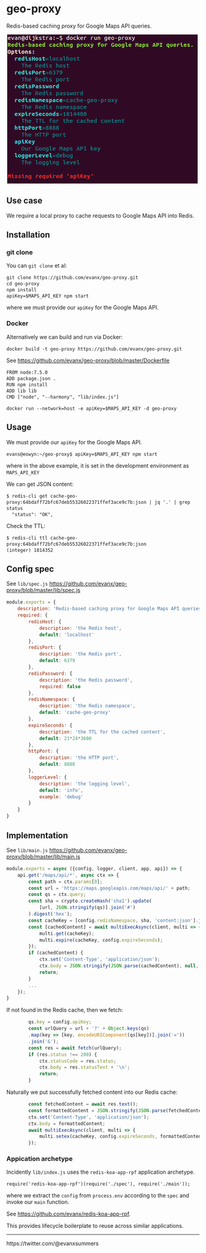 
# geo-proxy

Redis-based caching proxy for Google Maps API queries.

<img src="https://raw.githubusercontent.com/evanx/geo-proxy/master/docs/readme/main.png"/>

## Use case

We require a local proxy to cache requests to Google Maps API into Redis.

## Installation

### git clone

You can `git clone` et al:
```
git clone https://github.com/evanx/geo-proxy.git
cd geo-proxy
npm install
apiKey=$MAPS_API_KEY npm start
```
where we must provide our `apiKey` for the Google Maps API.

### Docker

Alternatively we can build and run via Docker:
```
docker build -t geo-proxy https://github.com/evanx/geo-proxy.git
```
See https://github.com/evanx/geo-proxy/blob/master/Dockerfile
```
FROM node:7.5.0
ADD package.json .
RUN npm install
ADD lib lib
CMD ["node", "--harmony", "lib/index.js"]
```

```
docker run --network=host -e apiKey=$MAPS_API_KEY -d geo-proxy
```

## Usage

We must provide our `apiKey` for the Google Maps API.
```
evans@eowyn:~/geo-proxy$ apiKey=$MAPS_API_KEY npm start
```
where in the above example, it is set in the development environment as `MAPS_API_KEY`

We can get JSON content:
```
$ redis-cli get cache-geo-proxy:64bdaff72bfc67deb55326022371ffef3ace9c7b:json | jq '.' | grep status
  "status": "OK",
```
Check the TTL:
```
$ redis-cli ttl cache-geo-proxy:64bdaff72bfc67deb55326022371ffef3ace9c7b:json
(integer) 1814352
```

## Config spec

See `lib/spec.js` https://github.com/evanx/geo-proxy/blob/master/lib/spec.js
```javascript
module.exports = {
    description: 'Redis-based caching proxy for Google Maps API queries.',
    required: {
        redisHost: {
            description: 'the Redis host',
            default: 'localhost'
        },
        redisPort: {
            description: 'the Redis port',
            default: 6379
        },
        redisPassword: {
            description: 'the Redis password',
            required: false
        },
        redisNamespace: {
            description: 'the Redis namespace',
            default: 'cache-geo-proxy'
        },
        expireSeconds: {
            description: 'the TTL for the cached content',
            default: 21*24*3600
        },
        httpPort: {
            description: 'the HTTP port',
            default: 8888
        },
        loggerLevel: {
            description: 'the logging level',
            default: 'info',
            example: 'debug'
        }
    }
}
```

## Implementation

See `lib/main.js` https://github.com/evanx/geo-proxy/blob/master/lib/main.js
```javascript
module.exports = async ({config, logger, client, app, api}) => {
    api.get('/maps/api/*', async ctx => {
        const path = ctx.params[0];
        const url = 'https://maps.googleapis.com/maps/api/' + path;
        const qs = ctx.query;
        const sha = crypto.createHash('sha1').update(
            [url, JSON.stringify(qs)].join('#')
        ).digest('hex');
        const cacheKey = [config.redisNamespace, sha, 'content:json'].join(':');
        const [cachedContent] = await multiExecAsync(client, multi => {
            multi.get(cacheKey);
            multi.expire(cacheKey, config.expireSeconds);
        });
        if (cachedContent) {
            ctx.set('Content-Type', 'application/json');
            ctx.body = JSON.stringify(JSON.parse(cachedContent), null, 2);
            return;
        }
        ...
    });
}
```

If not found in the Redis cache, then we fetch:
```javascript
        qs.key = config.apiKey;
        const urlQuery = url + '?' + Object.keys(qs)
        .map(key => [key, encodeURIComponent(qs[key])].join('='))
        .join('&');
        const res = await fetch(urlQuery);
        if (res.status !== 200) {
            ctx.statusCode = res.status;
            ctx.body = res.statusText + '\n';
            return;
        }
```

Naturally we put successfully fetched content into our Redis cache:
```javascript
        const fetchedContent = await res.text();
        const formattedContent = JSON.stringify(JSON.parse(fetchedContent), null, 2);
        ctx.set('Content-Type', 'application/json');
        ctx.body = formattedContent;
        await multiExecAsync(client, multi => {
            multi.setex(cacheKey, config.expireSeconds, formattedContent);
        });
```

### Appication archetype

Incidently `lib/index.js` uses the `redis-koa-app-rpf` application archetype.
```
require('redis-koa-app-rpf')(require('./spec'), require('./main'));
```
where we extract the `config` from `process.env` according to the `spec` and invoke our `main` function.

See https://github.com/evanx/redis-koa-app-rpf.

This provides lifecycle boilerplate to reuse across similar applications.

<hr>
https://twitter.com/@evanxsummers
